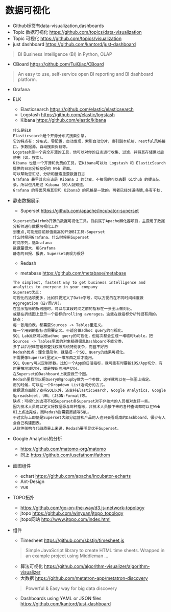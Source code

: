 # 数据可视化
* Github标签有data-visualization,dashboards
* Topic 数据可视化 https://github.com/topics/data-visualization
* Topic 可视化 https://github.com/topics/visualization
* just dashboard https://github.com/kantord/just-dashboard
> BI Business Intelligence (BI) in Python, OLAP
* CBoard https://github.com/TuiQiao/CBoard
> An easy to use, self-service open BI reporting and BI dashboard platform. 

* Grafana

* ELK
  * Elasticsearch https://github.com/elastic/elasticsearch
  * Logstash https://github.com/elastic/logstash
  * Kibana https://github.com/elastic/kibana
   ```
   什么是ELK
   Elasticsearch是个开源分布式搜索引擎，
   它的特点有：分布式，零配置，自动发现，索引自动分片，索引副本机制，restful风格接口，多数据源，自动搜索负载等。
   Logstash是一个完全开源的工具，他可以对你的日志进行收集、过滤，并将其存储供以后使用（如，搜索）。
   Kibana 也是一个开源和免费的工具，它Kibana可以为 Logstash 和 ElasticSearch 提供的日志分析友好的 Web 界面，
   可以帮助您汇总、分析和搜索重要数据日志
   Grafana 最早其实应该是 Kibana 3 的分支，不相信的可以去翻 Github 的提交记录，所以但凡用过 Kibana 3的人就知道，
   Grafana 的界面风格其实和 Kibana3 的风格是一致的。两者已经分道扬镳,各有千秋.
   ```
* 静态数据展示
  * Superset https://github.com/apache/incubator-superset
   ```
   Superset的Airbnb开源的数据可视化工具，目前属于Apache孵化器项目，主要用于数据分析师进行数据可视化工作
   划重点,可能是目前颜值最高的开源BI工具-Superset
   什么时候用Grafana，什么时候用Superset
   时间序列，选Grafana
   数据量很大，用Grafana
   静态的日报、报表，Superset表现力很好
   ```
  * Redash

  * metabase https://github.com/metabase/metabase
   ```
   The simplest, fastest way to get business intelligence and analytics to everyone in your company
   Superset优点：
   可视化的选项更多，比如只要定义了Date字段，可以方便的在不同时间维度做Aggregation（日/周/月）。
   在显示指标的折线图时，可以与某段时间之前的指标在一张图上做对比。
   或是在折线图上显示一个指标的rolling averages。这些在做指标分析时挺有用的。
   缺点：
   每一张用的表，都需要Sources -> Tables里定义。
   每一个用到的指标也需要定义。不适合做adhoc query的可视化。
   SQL Lab虽然可以做adhoc query的可视化，但每次都会生成一堆临时table，把Sources -> Tables里面的对象搞得很乱Dashboard不能分类，
   多了以后很难管理和查找权限系统特别复杂，而且不好用
   Redash优点：理念很简单，就是把一个SQL Query的结果可视化。
   不需要像Superset里定义一堆东西之后才能用。
   SQL Query可以定制参数。比如一个App的日活指标，我可能有时要按iOS/App切分，有时要按地域切分，或是按新老用户切分。
   在Superset的Dashboard上我要做三个图。
   Redash里我可以把Query的groupby做为一个参数，这样就可以在一张图上搞定。
   用的时候，可以在一个Dropdown List选切分的方式。
   数据源方面除了支持SQL以外，还支持ElasticSearch, Google Analytics, Google Spreadsheet, URL (JSON-Format)等。
   缺点：可视化的选项不如Superset多Superset对于非技术的人员相对友好一些。
   因为技术人员可以定义好数据源与每种指标，非技术人员接下来的各种查询都可以在Web UI上点选完成，而Redash则需要直接写SQL。
   不过实际上即使是Superset大部分运营和产品的人也只会看现成的Dashboard，很少有人会自己构建图表。
   从软件架构与代码质量上来说，Redash要明显优于Superset。
   ```
* Google Analytics的分析
  * https://github.com/matomo-org/matomo
  * 同上 https://github.com/usefathom/fathom
* 画图组件
  * echart https://github.com/apache/incubator-echarts
  * Ant-Design
  * vue
* TOPO拓扑
  * https://github.com/go-on-the-way/d3.js-network-topology
  * jtopo https://github.com/winyuan/jtopo_topology
  * jtopo网站 http://www.jtopo.com/index.html
* 组件
  * Timesheet https://github.com/sbstjn/timesheet.js
  > Simple JavaScript library to create HTML time sheets. Wrapped in an example project using Middleman …
  * 算法可视化 https://github.com/algorithm-visualizer/algorithm-visualizer
  * 大数据 https://github.com/metatron-app/metatron-discovery
  > Powerful & Easy way for big data discovery 
  * Dashboards using YAML or JSON files https://github.com/kantord/just-dashboard


